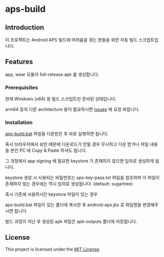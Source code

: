 # aps-build

## Introduction

이 프로젝트는 Android APS 빌드에 어려움을 겪는 분들을 위한 자동 빌드 스크립트입니다.

##  Features

app, wear 모듈의 full-release.apk 를 생성합니다.

### Prerequisites

현재 Windows (x64) 용 빌드 스크립트만 준비된 상태입니다.

arm64 등의 다른 architecture 용이 필요하시면 [issues](https://github.com/lustrozdo/aps-build/issues) 에 요청 바랍니다.

### Installation

[aps-build.bat](https://github.com/lustrozdo/aps-build/blob/main/aps-build.bat) 파일을 다운받은 후 바로 실행하면 됩니다.

혹시 브라우저에서 보안 때문에 다운로드가 안될 경우 무시하고 다운 받거나 파일 내용을 본인 PC 에 Copy & Paste 하셔도 됩니다.

그 과정에서 app signing 에 필요한 keystore 가 존재하지 않으면 임의로 생성하게 됩니다.

keystore 생성 시 사용되는 비밀번호는 aps-key-pass.txt 파일을 참조하며
이 파일이 존재하지 않는 경우에는 역시 임의로 생성됩니다. (default: sugartree)

혹시 기존에 사용하시던 keystore 파일이 있는 경우

aps-build.bat 파일이 있는 폴더에 복사한 후 android-aps.jks 로 파일명을 변경해주시면 됩니다.

빌드 과정이 지난 후 생성된 apk 파일은 apk-outputs 폴더에 저장됩니다.

## License

This project is licensed under the [MIT License](https://opensource.org/license/mit/).
